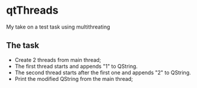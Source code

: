 # qtThreads
My take on a test task using multithreating

## The task
- Create 2 threads from main thread; 
- The first thread starts and appends "1" to QString. 
- The second thread starts after the first one and appends "2" to QString.
- Print the modified QString from the main thread;
